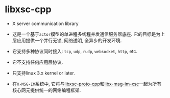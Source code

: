 # libxsc-cpp

* X server communication library

* 这是一个基于`actor`模型的单进程多线程并发通信服务器底座. 它的目标是为上层应用提供一个并行无锁, 网络透明, 全异步的开发环境.

* 它支持多种协议同时接入: `tcp`, `udp`, `rudp`, `websocket`, `http`, etc.

* 它不支持任何应用层协议. 

* 只支持linux 3.x kernel or later.

* 在`X-MSG-IM`系统中, 它将与[libxsc-proto-cpp](https://github.com/dev5cn/libxsc-proto-cpp)和[libx-msg-im-xsc](https://github.com/dev5cn/libx-msg-im-xsc)一起为所有核心网元提供统一的网络编程框架.
